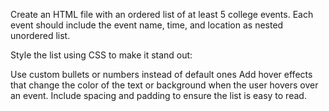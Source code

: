 Create an HTML file with an ordered list of at least 5 college events. Each event should include the event name, time, and location as nested unordered list.

Style the list using CSS to make it stand out:

Use custom bullets or numbers instead of default ones
Add hover effects that change the color of the text or background when the user hovers over an event.
Include spacing and padding to ensure the list is easy to read.
